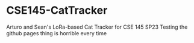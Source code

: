 # CSE145-CatTracker
Arturo and Sean's LoRa-based Cat Tracker for CSE 145 SP23
Testing the github pages thing is horrible every time
